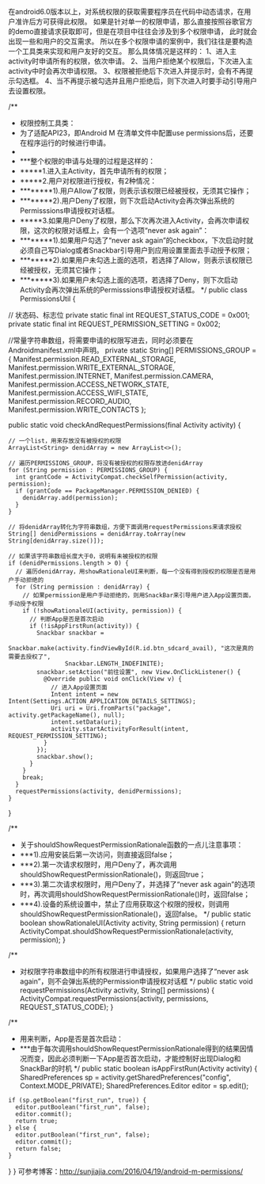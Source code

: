 在android6.0版本以上，对系统权限的获取需要程序员在代码中动态请求，在用户准许后方可获得此权限。
如果是针对单一的权限申请，那么直接按照谷歌官方的demo直接请求获取即可，但是在项目中往往会涉及到多个权限申请，
此时就会出现一些和用户的交互需求。
所以在多个权限申请的案例中，我们往往是要构造一个工具类来实现和用户友好的交互。
那么具体情况是这样的：
	1、进入主activity时申请所有的权限，依次申请。
	2、当用户拒绝某个权限后，下次进入主activity中时会再次申请权限。
	3、权限被拒绝后下次进入并提示时，会有不再提示勾选框。
	4、当不再提示被勾选并且用户拒绝后，则下次进入时要手动引导用户去设置权限。
	
/**
 * 权限控制工具类：
 * 为了适配API23，即Android M 在清单文件中配置use permissions后，还要在程序运行的时候进行申请。
 *
 * ***整个权限的申请与处理的过程是这样的：
 * *****1.进入主Activity，首先申请所有的权限；
 * *****2.用户对权限进行授权，有2种情况：
 * ********1).用户Allow了权限，则表示该权限已经被授权，无须其它操作；
 * ********2).用户Deny了权限，则下次启动Activity会再次弹出系统的Permisssions申请授权对话框。
 * *****3.如果用户Deny了权限，那么下次再次进入Activity，会再次申请权限，这次的权限对话框上，会有一个选项“never ask again”：
 * ********1).如果用户勾选了“never ask again”的checkbox，下次启动时就必须自己写Dialog或者Snackbar引导用户到应用设置里面去手动授予权限；
 * ********2).如果用户未勾选上面的选项，若选择了Allow，则表示该权限已经被授权，无须其它操作；
 * ********3).如果用户未勾选上面的选项，若选择了Deny，则下次启动Activity会再次弹出系统的Permisssions申请授权对话框。
 */
public class PermissionsUtil {

  // 状态码、标志位
  private static final int REQUEST_STATUS_CODE = 0x001;
  private static final int REQUEST_PERMISSION_SETTING = 0x002;

  //常量字符串数组，将需要申请的权限写进去，同时必须要在Androidmanifest.xml中声明。
  private static String[] PERMISSIONS_GROUP = {
      Manifest.permission.READ_EXTERNAL_STORAGE, Manifest.permission.WRITE_EXTERNAL_STORAGE,
      Manifest.permission.INTERNET, Manifest.permission.CAMERA,
      Manifest.permission.ACCESS_NETWORK_STATE, Manifest.permission.ACCESS_WIFI_STATE,
      Manifest.permission.RECORD_AUDIO, Manifest.permission.WRITE_CONTACTS
  };

  public static void checkAndRequestPermissions(final Activity activity) {

    // 一个list，用来存放没有被授权的权限
    ArrayList<String> denidArray = new ArrayList<>();

    // 遍历PERMISSIONS_GROUP，将没有被授权的权限存放进denidArray
    for (String permission : PERMISSIONS_GROUP) {
      int grantCode = ActivityCompat.checkSelfPermission(activity, permission);
      if (grantCode == PackageManager.PERMISSION_DENIED) {
        denidArray.add(permission);
      }
    }

    // 将denidArray转化为字符串数组，方便下面调用requestPermissions来请求授权
    String[] denidPermissions = denidArray.toArray(new String[denidArray.size()]);

    // 如果该字符串数组长度大于0，说明有未被授权的权限
    if (denidPermissions.length > 0) {
      // 遍历denidArray，用showRationaleUI来判断，每一个没有得到授权的权限是否是用户手动拒绝的
      for (String permission : denidArray) {
        // 如果permission是用户手动拒绝的，则用SnackBar来引导用户进入App设置页面，手动授予权限
        if (!showRationaleUI(activity, permission)) {
          // 判断App是否是首次启动
          if (!isAppFirstRun(activity)) {
            Snackbar snackbar =
                Snackbar.make(activity.findViewById(R.id.btn_sdcard_avail), "这次是真的需要去授权了",
                    Snackbar.LENGTH_INDEFINITE);
            snackbar.setAction("前往设置", new View.OnClickListener() {
              @Override public void onClick(View v) {
                // 进入App设置页面
                Intent intent = new Intent(Settings.ACTION_APPLICATION_DETAILS_SETTINGS);
                Uri uri = Uri.fromParts("package", activity.getPackageName(), null);
                intent.setData(uri);
                activity.startActivityForResult(intent, REQUEST_PERMISSION_SETTING);
              }
            });
            snackbar.show();
          }
        }
        break;
      }
      requestPermissions(activity, denidPermissions);
    }
  }

  /**
   * 关于shouldShowRequestPermissionRationale函数的一点儿注意事项：
   * ***1).应用安装后第一次访问，则直接返回false；
   * ***2).第一次请求权限时，用户Deny了，再次调用shouldShowRequestPermissionRationale()，则返回true；
   * ***3).第二次请求权限时，用户Deny了，并选择了“never ask again”的选项时，再次调用shouldShowRequestPermissionRationale()时，返回false；
   * ***4).设备的系统设置中，禁止了应用获取这个权限的授权，则调用shouldShowRequestPermissionRationale()，返回false。
   */
  public static boolean showRationaleUI(Activity activity, String permission) {
    return ActivityCompat.shouldShowRequestPermissionRationale(activity, permission);
  }

  /**
   * 对权限字符串数组中的所有权限进行申请授权，如果用户选择了“never ask again”，则不会弹出系统的Permission申请授权对话框
   */
  public static void requestPermissions(Activity activity, String[] permissions) {
    ActivityCompat.requestPermissions(activity, permissions, REQUEST_STATUS_CODE);
  }

  /**
   * 用来判断，App是否是首次启动：
   * ***由于每次调用shouldShowRequestPermissionRationale得到的结果因情况而变，因此必须判断一下App是否首次启动，才能控制好出现Dialog和SnackBar的时机
   */
  public static boolean isAppFirstRun(Activity activity) {
    SharedPreferences sp = activity.getSharedPreferences("config", Context.MODE_PRIVATE);
    SharedPreferences.Editor editor = sp.edit();

    if (sp.getBoolean("first_run", true)) {
      editor.putBoolean("first_run", false);
      editor.commit();
      return true;
    } else {
      editor.putBoolean("first_run", false);
      editor.commit();
      return false;
    }
  }
}
可参考博客：http://sunjiajia.com/2016/04/19/android-m-permissions/
